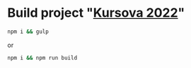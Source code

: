 # Build project "[Kursova 2022](https://github.com/alunka/frontend/tree/main/Kursova)"

```bash
npm i && gulp
```

or

```bash
npm i && npm run build
```

